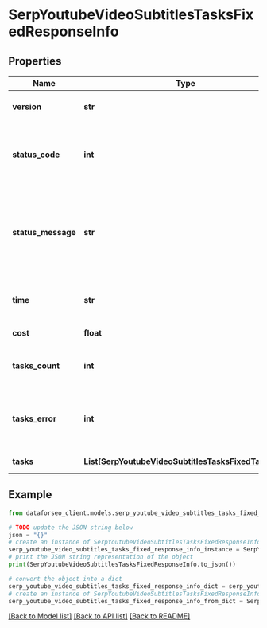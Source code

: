 # SerpYoutubeVideoSubtitlesTasksFixedResponseInfo


## Properties

Name | Type | Description | Notes
------------ | ------------- | ------------- | -------------
**version** | **str** | the current version of the API | [optional] 
**status_code** | **int** | general status code you can find the full list of the response codes here | [optional] 
**status_message** | **str** | general informational message you can find the full list of general informational messages here | [optional] 
**time** | **str** | total execution time, seconds | [optional] 
**cost** | **float** | total tasks cost, USD | [optional] 
**tasks_count** | **int** | the number of tasks in the tasks array | [optional] 
**tasks_error** | **int** | the number of tasks in the tasks array returned with an error | [optional] 
**tasks** | [**List[SerpYoutubeVideoSubtitlesTasksFixedTaskInfo]**](SerpYoutubeVideoSubtitlesTasksFixedTaskInfo.md) | array of tasks | [optional] 

## Example

```python
from dataforseo_client.models.serp_youtube_video_subtitles_tasks_fixed_response_info import SerpYoutubeVideoSubtitlesTasksFixedResponseInfo

# TODO update the JSON string below
json = "{}"
# create an instance of SerpYoutubeVideoSubtitlesTasksFixedResponseInfo from a JSON string
serp_youtube_video_subtitles_tasks_fixed_response_info_instance = SerpYoutubeVideoSubtitlesTasksFixedResponseInfo.from_json(json)
# print the JSON string representation of the object
print(SerpYoutubeVideoSubtitlesTasksFixedResponseInfo.to_json())

# convert the object into a dict
serp_youtube_video_subtitles_tasks_fixed_response_info_dict = serp_youtube_video_subtitles_tasks_fixed_response_info_instance.to_dict()
# create an instance of SerpYoutubeVideoSubtitlesTasksFixedResponseInfo from a dict
serp_youtube_video_subtitles_tasks_fixed_response_info_from_dict = SerpYoutubeVideoSubtitlesTasksFixedResponseInfo.from_dict(serp_youtube_video_subtitles_tasks_fixed_response_info_dict)
```
[[Back to Model list]](../README.md#documentation-for-models) [[Back to API list]](../README.md#documentation-for-api-endpoints) [[Back to README]](../README.md)


